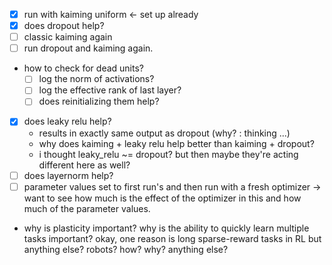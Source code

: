 - [X] run with kaiming uniform <- set up already
- [X] does dropout help?
- [ ] classic kaiming again
- [ ] run dropout and kaiming again.
- how to check for dead units?
    - [ ] log the norm of activations?
    - [ ] log the effective rank of last layer?
    - [ ] does reinitializing them help?
- [X] does leaky relu help?
    - results in exactly same output as dropout (why? : thinking ...)
    - why does kaiming + leaky relu help better than kaiming + dropout?
    - i thought leaky_relu ~= dropout? but then maybe they're acting different here as well?
- [ ] does layernorm help?
- [ ] parameter values set to first run's and then run with a fresh optimizer -> want to see how much is the effect of the optimizer in this and how much of the parameter values. 

- why is plasticity important? why is the ability to quickly learn multiple tasks important? okay, one reason is long sparse-reward tasks in RL but anything else? robots? how? why? anything else?